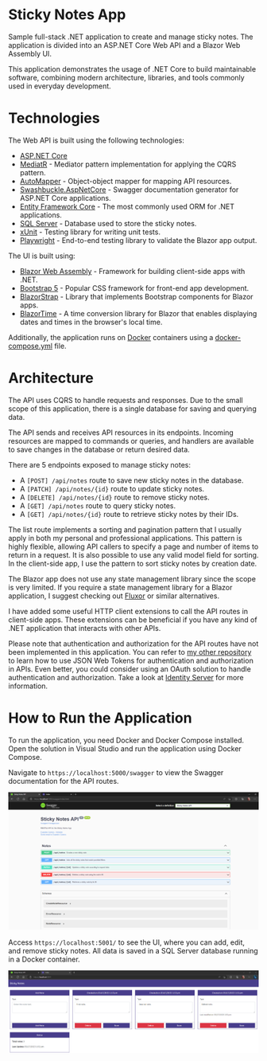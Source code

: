 # Sticky Notes App

Sample full-stack .NET application to create and manage sticky notes. The application is divided into an ASP.NET Core Web API and a Blazor Web Assembly UI.

This application demonstrates the usage of .NET Core to build maintainable software, combining modern architecture, libraries, and tools commonly used in everyday development.

# Technologies

The Web API is built using the following technologies:

* [ASP.NET Core](https://learn.microsoft.com/en-us/aspnet/core/?view=aspnetcore-7.0)
* [MediatR](https://github.com/jbogard/MediatR) - Mediator pattern implementation for applying the CQRS pattern.
* [AutoMapper](https://automapper.org/) - Object-object mapper for mapping API resources.
* [Swashbuckle.AspNetCore](https://github.com/domaindrivendev/Swashbuckle.AspNetCore) - Swagger documentation generator for ASP.NET Core applications.
* [Entity Framework Core](https://learn.microsoft.com/en-us/ef/core/) - The most commonly used ORM for .NET applications.
* [SQL Server](https://www.microsoft.com/en-us/sql-server/sql-server-downloads) - Database used to store the sticky notes.
* [xUnit](https://xunit.net/) - Testing library for writing unit tests.
* [Playwright](https://playwright.dev/) - End-to-end testing library to validate the Blazor app output.

The UI is built using:

* [Blazor Web Assembly](https://learn.microsoft.com/en-us/aspnet/core/blazor/?view=aspnetcore-7.0) - Framework for building client-side apps with .NET.
* [Bootstrap 5](https://getbootstrap.com/) - Popular CSS framework for front-end app development.
* [BlazorStrap](https://blazorstrap.io/V5/V5) - Library that implements Bootstrap components for Blazor apps.
* [BlazorTime](https://github.com/dustout/BlazorTime) - A time conversion library for Blazor that enables displaying dates and times in the browser's local time.

Additionally, the application runs on [Docker](https://www.docker.com/) containers using a [docker-compose.yml](https://docs.docker.com/compose/) file.

# Architecture

The API uses CQRS to handle requests and responses. Due to the small scope of this application, there is a single database for saving and querying data.

The API sends and receives API resources in its endpoints. Incoming resources are mapped to commands or queries, and handlers are available to save changes in the database or return desired data.

There are 5 endpoints exposed to manage sticky notes:

* A `[POST] /api/notes` route to save new sticky notes in the database.
* A `[PATCH] /api/notes/{id}` route to update sticky notes.
* A `[DELETE] /api/notes/{id}` route to remove sticky notes.
* A `[GET] /api/notes` route to query sticky notes.
* A `[GET] /api/notes/{id}` route to retrieve sticky notes by their IDs.

The list route implements a sorting and pagination pattern that I usually apply in both my personal and professional applications. This pattern is highly flexible, allowing API callers to specify a page and number of items to return in a request. It is also possible to use any valid model field for sorting. In the client-side app, I use the pattern to sort sticky notes by creation date.

The Blazor app does not use any state management library since the scope is very limited. If you require a state management library for a Blazor application, I suggest checking out [Fluxor](https://github.com/mrpmorris/Fluxor) or similar alternatives.

I have added some useful HTTP client extensions to call the API routes in client-side apps. These extensions can be beneficial if you have any kind of .NET application that interacts with other APIs.

Please note that authentication and authorization for the API routes have not been implemented in this application. You can refer to [my other repository](https://github.com/evgomes/jwt-api) to learn how to use JSON Web Tokens for authentication and authorization in APIs. Even better, you could consider using an OAuth solution to handle authentication and authorization. Take a look at [Identity Server](https://identityserver4.readthedocs.io/en/latest/) for more information.

# How to Run the Application

To run the application, you need Docker and Docker Compose installed. Open the solution in Visual Studio and run the application using Docker Compose.

Navigate to `https://localhost:5000/swagger` to view the Swagger documentation for the API routes.

![Swagger View](https://raw.githubusercontent.com/evgomes/net-core-notes/main/images/swagger-view.png)

Access `https://localhost:5001/` to see the UI, where you can add, edit, and remove sticky notes. All data is saved in a SQL Server database running in a Docker container.

![UI View](https://raw.githubusercontent.com/evgomes/net-core-notes/main/images/ui-view.png)
